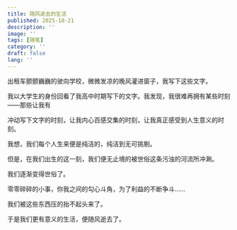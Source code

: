 ```yaml
---
title: 随风逝去的生活
published: 2025-10-21
description: ''
image: ''
tags: [随笔]
category: ''
draft: false 
lang: ''
---
```



出租车颤颤巍巍的驶向学校，微微发凉的晚风灌进窗子，我写下这些文字。

我以大学生的身份回看了我高中时期写下的文字。我发现，我很难再拥有某些时刻——那些让我有

冲动写下文字的时刻，让我内心百感交集的时刻，让我真正感受到人生意义的时刻。

我想，我们每个人生来便是纯洁的，纯洁到无可挑剔。

但是，在我们出生的这一刻，我们便无止境的被世俗这条污浊的河流所冲涮。

我们逐渐变得世俗了。

零零碎碎的小事，你我之间的勾心斗角，为了利益的不断争斗......

我们被这些东西压的抬不起头来了。

于是我们更有意义的生活，便随风逝去了。